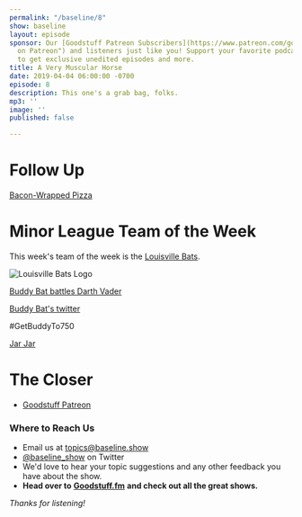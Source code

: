 ```yaml
---
permalink: "/baseline/8"
show: baseline
layout: episode
sponsor: Our [Goodstuff Patreon Subscribers](https://www.patreon.com/goodstuff "Goodstuff
  on Patreon") and listeners just like you! Support your favorite podcasts directly
  to get exclusive unedited episodes and more.
title: A Very Muscular Horse
date: 2019-04-04 06:00:00 -0700
episode: 8
description: This one's a grab bag, folks.
mp3: ''
image: ''
published: false

---
```

# Follow Up

[Bacon-Wrapped Pizza](https://www.delish.com/food-news/a26869001/little-caesars-bacon-wrapped-pizza/)

# Minor League Team of the Week

This week's team of the week is the [Louisville Bats](https://en.wikipedia.org/wiki/Louisville_Bats).

![Louisville Bats Logo](https://upload.wikimedia.org/wikipedia/en/3/3b/LouisvilleBats16.png)

[Buddy Bat battles Darth Vader](https://www.youtube.com/watch?v=GdXEdVuMR7M)

[Buddy Bat's twitter](https://twitter.com/buddybat)

#GetBuddyTo750

[Jar Jar](http://www.jimwestphoto.com/gallery/albums/uploaded%208-25-11/ut-0102-d.jpg)

# The Closer

* [Goodstuff Patreon](https://patreon.com/goodstuff)

### **Where to Reach Us**

* Email us at [topics@baseline.show](mailto:topics@baseline.show)
* [@baseline_show](https://twitter.com/baseline_show) on Twitter
* We'd love to hear your topic suggestions and any other feedback you have about the show.
* **Head over to** [**Goodstuff.fm**](http://goodstuff.fm/) **and check out all the great shows.**

_Thanks for listening!_